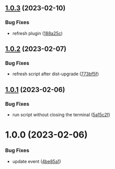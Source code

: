 ## [1.0.3](https://github.com/stwe/apt-genmon-panel/compare/v1.0.2...v1.0.3) (2023-02-10)


### Bug Fixes

* refresh plugin ([188a25c](https://github.com/stwe/apt-genmon-panel/commit/188a25c7cb42cc9b3a8952cb6a02e2b1285c2893))

## [1.0.2](https://github.com/stwe/apt-genmon-panel/compare/v1.0.1...v1.0.2) (2023-02-07)


### Bug Fixes

* refresh script after dist-upgrade ([773bf5f](https://github.com/stwe/apt-genmon-panel/commit/773bf5f49c41cd4bff0b420263cff5bfd4d90c57))

## [1.0.1](https://github.com/stwe/apt-genmon-panel/compare/v1.0.0...v1.0.1) (2023-02-06)


### Bug Fixes

* run script without closing the terminal ([5a15c2f](https://github.com/stwe/apt-genmon-panel/commit/5a15c2f165ac0a7d4f962f017aa31555a3f6b97e))

# 1.0.0 (2023-02-06)


### Bug Fixes

* update event ([4be85a1](https://github.com/stwe/apt-genmon-panel/commit/4be85a1773e127f1e44c4843ae6faa9064f55d3e))

